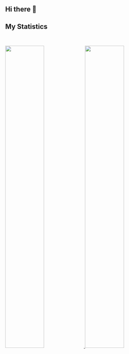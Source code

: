 ## Hi there 👋

## My Statistics

<br/>
<p align="left">
  <a href="https://abhigyantrips.dev/">
  <img width="49.5%" src="https://github-readme-stats.vercel.app/api?username=joaoviana321&show_icons=true&theme=gruvbox&hide_border=true" />
    <img width="49.5%" src="https://github-readme-streak-stats.herokuapp.com/?user=joaoviana321&theme=gruvbox&hide_border=true" />
  </a>
</p>
<br>





